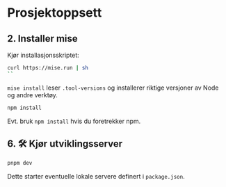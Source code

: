 # Prosjektoppsett

## 2. Installer mise
Kjør installasjonsskriptet:
```bash
curl https://mise.run | sh
``
```
`mise install` leser `.tool-versions` og installerer riktige versjoner av Node og andre verktøy.

```bash
npm install
```
Evt. bruk `npm install` hvis du foretrekker npm.

## 6. 🛠️ Kjør utviklingsserver
```bash
pnpm dev
```
Dette starter eventuelle lokale servere definert i `package.json`.



